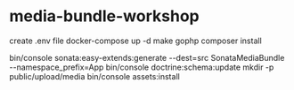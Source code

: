 # media-bundle-workshop

create .env file
docker-compose up -d
make gophp
composer install

bin/console sonata:easy-extends:generate --dest=src SonataMediaBundle --namespace_prefix=App
bin/console doctrine:schema:update
mkdir -p public/upload/media
bin/console assets:install
